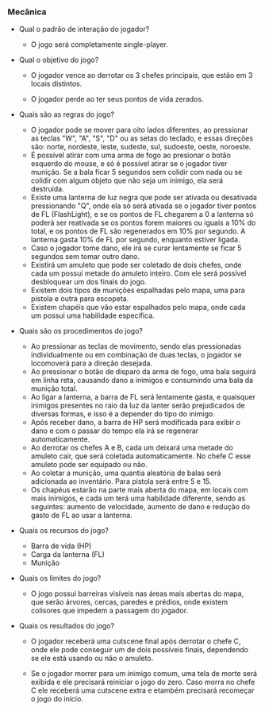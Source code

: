 ### Mecânica

- Qual o padrão de interação do jogador?

    * O jogo será completamente single-player.

- Qual o objetivo do jogo? 

    * O jogador vence ao derrotar os 3 chefes principais, que estão em 3 locais distintos.

    * O jogador perde ao ter seus pontos de vida zerados.

- Quais são as regras do jogo?

    * O jogador pode se mover para oito lados diferentes, ao pressionar as teclas "W", "A", "S", "D" ou as setas do teclado, e essas direções são: norte, nordeste, leste, sudeste, sul, sudoeste, oeste, noroeste.<br>
    * É possível atirar com uma arma de fogo ao presionar o botão esquerdo do mouse, e só é possível atirar se o jogador tiver munição. Se a bala ficar 5 segundos sem colidir com nada ou se colidir com algum objeto que não seja um inimigo, ela será destruída.<br>
    * Existe uma lanterna de luz negra que pode ser ativada ou desativada pressionando "Q", onde ela só será ativada se o jogador tiver pontos de FL (FlashLight), e se os pontos de FL chegarem a 0 a lanterna só poderá ser reativada se os pontos forem maiores ou iguais a 10% do total, e os pontos de FL são regenerados em 10% por segundo. A lanterna gasta 10% de FL por segundo, enquanto estiver ligada.<br>
    * Caso o jogador tome dano, ele irá se curar lentamente se ficar 5 segundos sem tomar outro dano.<br>
    * Existirá um amuleto que pode ser coletado de dois chefes, onde cada um possui metade do amuleto inteiro. Com ele será possivel desbloquear um dos finais do jogo.
    * Existem dois tipos de munições espalhadas pelo mapa, uma para pistola e outra para escopeta.
    * Existem chapéis que vão estar espalhados pelo mapa, onde cada um possui uma habilidade específica.

- Quais são os procedimentos do jogo?

    * Ao pressionar as teclas de movimento, sendo elas pressionadas individualmente ou em combinação de duas teclas, o jogador se locomoverá para a direção desejada.
    * Ao pressionar o botão de disparo da arma de fogo, uma bala seguirá em linha reta, causando dano a inimigos e consumindo uma bala da munição total.
    * Ao ligar a lanterna, a barra de FL será lentamente gasta, e quaisquer inimigos presentes no raio da luz da lanter serão prejudicados de diversas formas, e isso é a depender do tipo do inimigo.
    * Após receber dano, a barra de HP será modificada para exibir o dano e com o passar do tempo ela irá se regenerar automaticamente.
    * Ao derrotar os chefes A e B, cada um deixará uma metade do amuleto cair, que será coletada automaticamente. No chefe C esse amuleto pode ser equipado ou não.
    * Ao coletar a munição, uma quantia aleatória de balas será adicionada ao inventário. Para pistola será entre 5 e 15.
    * Os chapéus estarão na parte mais aberta do mapa, em locais com mais inimigos, e cada um terá uma habilidade diferente, sendo as seguintes: aumento de velocidade, aumento de dano e redução do gasto de FL ao usar a lanterna.

- Quais os recursos do jogo?

    * Barra de vida (HP)
    * Carga da lanterna (FL)
    * Munição

- Quais os limites do jogo?

    * O jogo possui barreiras visíveis nas áreas mais abertas do mapa, que serão árvores, cercas, paredes e prédios, onde existem colisores que impedem a passagem do jogador.

- Quais os resultados do jogo?

    * O jogador receberá uma cutscene final após derrotar o chefe C, onde ele pode conseguir um de dois possíveis finais, dependendo se ele está usando ou não o amuleto.

    * Se o jogador morrer para um inimigo comum, uma tela de morte será exibida e ele precisará reiniciar o jogo do zero. Caso morra no chefe C ele receberá uma cutscene extra e etambém precisará recomeçar o jogo do início.

